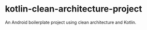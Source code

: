 # kotlin-clean-architecture-project
An Android boilerplate project using clean architecture and Kotlin.

